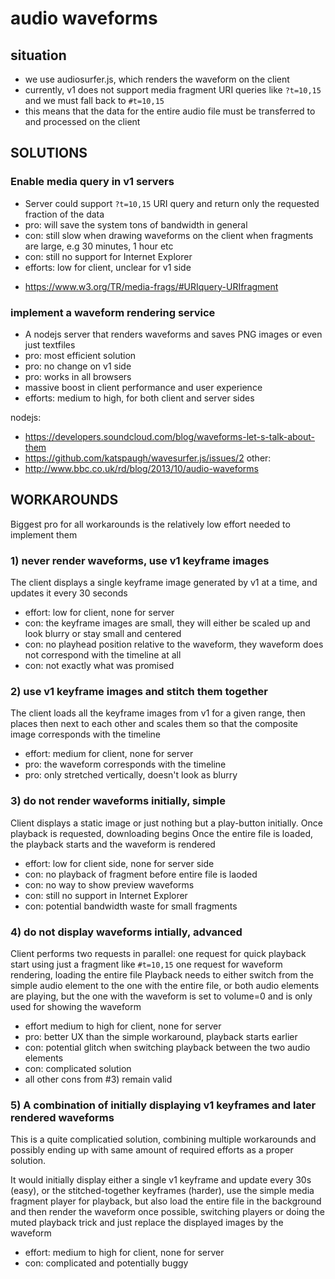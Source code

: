 # audio waveforms

## situation

- we use audiosurfer.js, which renders the waveform on the client
- currently, v1 does not support media fragment URI queries like `?t=10,15` and we must fall back to `#t=10,15`
- this means that the data for the entire audio file must be transferred to and processed on the client

## SOLUTIONS

### Enable media query in v1 servers

- Server could support `?t=10,15` URI query and return only the requested fraction of the data
- pro: will save the system tons of bandwidth in general
- con: still slow when drawing waveforms on the client when fragments are large, e.g 30 minutes, 1 hour etc
- con: still no support for Internet Explorer
- efforts: low for client, unclear for v1 side
* https://www.w3.org/TR/media-frags/#URIquery-URIfragment

### implement a waveform rendering service

- A nodejs server that renders waveforms and saves PNG images or even just textfiles
- pro: most efficient solution
- pro: no change on v1 side
- pro: works in all browsers
- massive boost in client performance and user experience 
- efforts: medium to high, for both client and server sides

nodejs:
* https://developers.soundcloud.com/blog/waveforms-let-s-talk-about-them
* https://github.com/katspaugh/wavesurfer.js/issues/2
other:
* http://www.bbc.co.uk/rd/blog/2013/10/audio-waveforms


## WORKAROUNDS

Biggest pro for all workarounds is the relatively low effort needed to implement them

### 1) never render waveforms, use v1 keyframe images

The client displays a single keyframe image generated by v1 at a time, and updates it every 30 seconds

- effort: low for client, none for server
- con: the keyframe images are small, they will either be scaled up and look blurry or stay small and centered
- con: no playhead position relative to the waveform, they waveform does not correspond with the timeline at all
- con: not exactly what was promised

### 2) use v1 keyframe images and stitch them together

The client loads all the keyframe images from v1 for a given range, then places then next to each other and scales them
so that the composite image corresponds with the timeline

- effort: medium for client, none for server
- pro: the waveform corresponds with the timeline
- pro: only stretched vertically, doesn't look as blurry

### 3) do not render waveforms initially, simple

Client displays a static image or just nothing but a play-button initially.
Once playback is requested, downloading begins
Once the entire file is loaded, the playback starts and the waveform is rendered

- effort: low for client side, none for server side
- con: no playback of fragment before entire file is laoded
- con: no way to show preview waveforms
- con: still no support in Internet Explorer
- con: potential bandwidth waste for small fragments

### 4) do not display waveforms intially, advanced

Client performs two requests in parallel:
one request for quick playback start using just a fragment like `#t=10,15`
one request for waveform rendering, loading the entire file
Playback needs to either switch from the simple audio element to the one with the entire file,
or both audio elements are playing, but the one with the waveform is set to volume=0 and is only used for showing the waveform

- effort medium to high for client, none for server
- pro: better UX than the simple workaround, playback starts earlier
- con: potential glitch when switching playback between the two audio elements
- con: complicated solution
- all other cons from #3) remain valid

### 5) A combination of initially displaying v1 keyframes and later rendered waveforms

This is a quite complicatied solution, combining multiple workarounds and possibly ending up
with same amount of required efforts as a proper solution.

It would initially display either a single v1 keyframe and update every 30s (easy), or the stitched-together keyframes (harder),
use the simple media fragment player for playback, but also load the entire file in the background and then
render the waveform once possible, switching players or doing the muted playback trick and just replace the displayed images by the waveform

- effort: medium to high for client, none for server
- con: complicated and potentially buggy